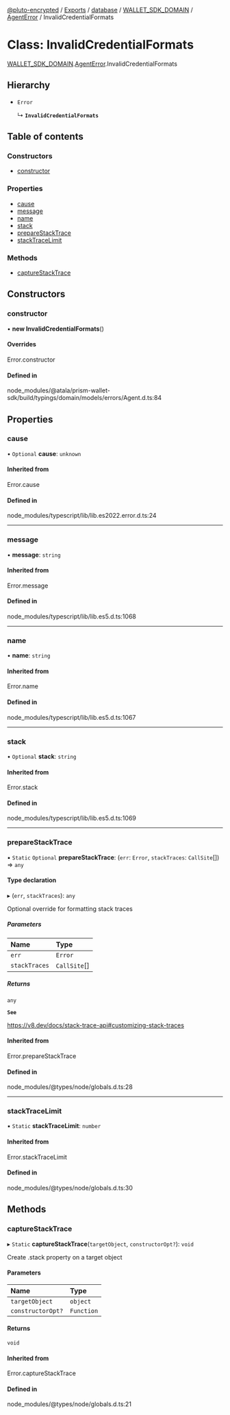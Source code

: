 [@pluto-encrypted](../README.md) / [Exports](../modules.md) / [database](../modules/database-1.md) / [WALLET\_SDK\_DOMAIN](../modules/database-1.WALLET_SDK_DOMAIN.md) / [AgentError](../modules/database-1.WALLET_SDK_DOMAIN.AgentError.md) / InvalidCredentialFormats

# Class: InvalidCredentialFormats

[WALLET\_SDK\_DOMAIN](../modules/database-1.WALLET_SDK_DOMAIN.md).[AgentError](../modules/database-1.WALLET_SDK_DOMAIN.AgentError.md).InvalidCredentialFormats

## Hierarchy

- `Error`

  ↳ **`InvalidCredentialFormats`**

## Table of contents

### Constructors

- [constructor](database-1.WALLET_SDK_DOMAIN.AgentError.InvalidCredentialFormats.md#constructor)

### Properties

- [cause](database-1.WALLET_SDK_DOMAIN.AgentError.InvalidCredentialFormats.md#cause)
- [message](database-1.WALLET_SDK_DOMAIN.AgentError.InvalidCredentialFormats.md#message)
- [name](database-1.WALLET_SDK_DOMAIN.AgentError.InvalidCredentialFormats.md#name)
- [stack](database-1.WALLET_SDK_DOMAIN.AgentError.InvalidCredentialFormats.md#stack)
- [prepareStackTrace](database-1.WALLET_SDK_DOMAIN.AgentError.InvalidCredentialFormats.md#preparestacktrace)
- [stackTraceLimit](database-1.WALLET_SDK_DOMAIN.AgentError.InvalidCredentialFormats.md#stacktracelimit)

### Methods

- [captureStackTrace](database-1.WALLET_SDK_DOMAIN.AgentError.InvalidCredentialFormats.md#capturestacktrace)

## Constructors

### constructor

• **new InvalidCredentialFormats**()

#### Overrides

Error.constructor

#### Defined in

node_modules/@atala/prism-wallet-sdk/build/typings/domain/models/errors/Agent.d.ts:84

## Properties

### cause

• `Optional` **cause**: `unknown`

#### Inherited from

Error.cause

#### Defined in

node_modules/typescript/lib/lib.es2022.error.d.ts:24

___

### message

• **message**: `string`

#### Inherited from

Error.message

#### Defined in

node_modules/typescript/lib/lib.es5.d.ts:1068

___

### name

• **name**: `string`

#### Inherited from

Error.name

#### Defined in

node_modules/typescript/lib/lib.es5.d.ts:1067

___

### stack

• `Optional` **stack**: `string`

#### Inherited from

Error.stack

#### Defined in

node_modules/typescript/lib/lib.es5.d.ts:1069

___

### prepareStackTrace

▪ `Static` `Optional` **prepareStackTrace**: (`err`: `Error`, `stackTraces`: `CallSite`[]) => `any`

#### Type declaration

▸ (`err`, `stackTraces`): `any`

Optional override for formatting stack traces

##### Parameters

| Name | Type |
| :------ | :------ |
| `err` | `Error` |
| `stackTraces` | `CallSite`[] |

##### Returns

`any`

**`See`**

https://v8.dev/docs/stack-trace-api#customizing-stack-traces

#### Inherited from

Error.prepareStackTrace

#### Defined in

node_modules/@types/node/globals.d.ts:28

___

### stackTraceLimit

▪ `Static` **stackTraceLimit**: `number`

#### Inherited from

Error.stackTraceLimit

#### Defined in

node_modules/@types/node/globals.d.ts:30

## Methods

### captureStackTrace

▸ `Static` **captureStackTrace**(`targetObject`, `constructorOpt?`): `void`

Create .stack property on a target object

#### Parameters

| Name | Type |
| :------ | :------ |
| `targetObject` | `object` |
| `constructorOpt?` | `Function` |

#### Returns

`void`

#### Inherited from

Error.captureStackTrace

#### Defined in

node_modules/@types/node/globals.d.ts:21
